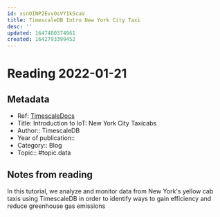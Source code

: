 ```yaml
---
id: xsnOINP2EvvOsVY1kScaV
title: TimescaleDB Intro New York City Taxi
desc: ''
updated: 1647480374961
created: 1642793399452
---
```

# Reading 2022-01-21

## Metadata

- Ref: [TimescaleDocs](https://docs.timescale.com/timescaledb/latest/tutorials/nyc-taxi-cab/)
- Title: Introduction to IoT: New York City Taxicabs
- Author:: TimescaleDB
- Year of publication:: 
- Category:: Blog
- Topic:: #topic.data

## Notes from reading

In this tutorial, we analyze and monitor data from New York's yellow cab taxis using TimescaleDB in order to identify ways to gain efficiency and reduce greenhouse gas emissions

